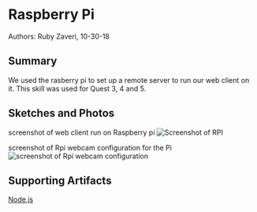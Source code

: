 # Raspberry Pi

Authors:  Ruby Zaveri, 10-30-18

## Summary

We used the rasberry pi to set up a remote server to run our web client  on it. This skill was used for Quest 3, 4 and 5.

## Sketches and Photos


screenshot of web client run on Raspberry pi
![Screenshot of RPI](https://i.imgur.com/ZUOmGgy.png])

screenshot of Rpi webcam configuration for the Pi
![screenshot of Rpi webcam configuration](https://i.imgur.com/OZoeS8w.png)

## Supporting Artifacts

[Node.js](https://nodejs.org/en/)
